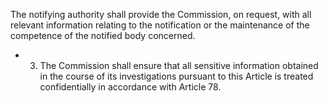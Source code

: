 The  notifying  authority  shall  provide  the  Commission,  on  request,  with  all  relevant  information  relating  to  the notification  or  the  maintenance  of  the  competence  of  the  notified  body concerned.
- 3. The Commission shall ensure that all sensitive information obtained in the course of its investigations pursuant to this Article  is  treated  confidentially  in  accordance  with  Article  78.

